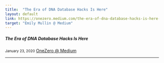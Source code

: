 ```yaml
---
title:  "The Era of DNA Database Hacks Is Here"
layout: default
link: https://onezero.medium.com/the-era-of-dna-database-hacks-is-here-85a860190622
target: "Emily Mullin @ Medium"
---
```


<div class="col s12 m12">
    <div class="icon-block">
        <h5>The Era of DNA Database Hacks Is Here</h5>
        <small>January 23, 2020</small>
        <a href="https://onezero.medium.com/the-era-of-dna-database-hacks-is-here-85a860190622">OneZero @ Medium</a>
        <hr>
    </div>
</div>
